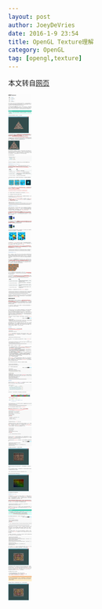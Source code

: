 ```yaml
---
layout: post
author: JoeyDeVries
date: 2016-1-9 23:54
title: OpenGL Texture理解
category: OpenGL
tag: [opengl,texture]
---
```


本文转自[网页](http://learnopengl-cn.readthedocs.org/zh/latest/01%20Getting%20started/06%20Textures/)

<!-- more -->
![OpenGL Texture](/public/img/opengl/opengl_texture.png)
